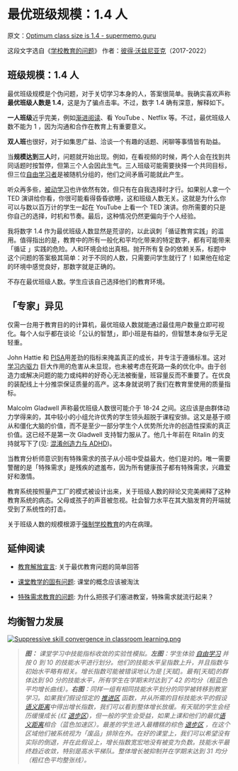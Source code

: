 # 最优班级规模：1.4 人

原文：[Optimum class size is 1.4 - supermemo.guru](https://supermemo.guru/wiki/Optimum_class_size_is_1.4)

这段文字选自《[学校教育的问题](https://supermemo.guru/wiki/Problem_of_Schooling)》 作者：[彼得·沃兹尼亚克](https://supermemo.guru/wiki/Piotr_Wozniak)（2017-2022）

## 班级规模：1.4 人

最优班级规模是个伪问题，对于关切学习本身的人，答案很简单。我确实喜欢声称**最优班级人数是 1.4**，这是为了骗点击率。不过，数字 1.4 确有深意，解释如下。

**一人班级**近乎完美，例如[渐进阅读](https://supermemo.guru/wiki/Incremental_reading)、看 YouTube 、Netflix 等。不过，最优班级人数不能为 1 ，因为沟通和合作在教育上有重要意义。

**双人班**也很好，对于如集思广益、洽谈一个有趣的话题、闲聊等事情皆有助益。

当**规模达到三人**时，问题就开始出现。例如，在看视频的时候，两个人会在找到共同话题时按暂停，但第三个人会因此生气。三人班级可能需要抉择一个共同目标，但三位[自由学习者](https://supermemo.guru/wiki/Free_learning)是被随机分组的，他们之间矛盾可能就此产生。

听众再多些，[被动学习](https://supermemo.guru/wiki/Passive_learning)也许依然有效，但只有在自我选择时才行。如果别人拿一个 TED 演讲给你看，你很可能看得昏昏欲睡，这和班级人数无关。这就是为什么你可以与数以百万计的学生一起在 YouTube 上看一个 TED 演讲。你所需要的只是你自己的选择，时机和节奏。最后，这种情况仍然更偏向于个人经验。

我将数字 1.4 作为最优班级人数显然是荒谬的，以此讽刺「循证教育实践」的滥用。值得指出的是，教育中的所有一般化和平均化带来的特定数字，都有可能带来「循证 」实践的危险。人和环境会给出真相。抛开所有复杂的依赖关系，标题中这个问题的答案极其简单：对于不同的人数，只需要问学生就行了！如果他在给定的环境中感觉良好，那数字就是正确的。

不存在最优班级人数。学生应该自己选择他们的教育环境。

## 「专家」异见

仅需一台用于教育目的的计算机，最优班级人数就能通过最佳用户数量立即可视化。每个人似乎都在谈论「公认的智慧」，即小班是有益的，但智慧本身似乎无足轻重。

John Hattie 和 [PISA](https://supermemo.guru/wiki/PISA)用差劲的指标来掩盖真正的成长，并专注于遵循标准。这对 [学习内驱力](https://supermemo.guru/wiki/Learn_drive) 巨大作用的危害从未显现，也未被考虑在死路一条的优化中。由于创造力或解决问题的能力或纯粹的好奇心无法被衡量，班容量反而不重要了。在优良的装配线上十分推崇保证质量的高产。这本身就说明了我们在教育里使用的质量指标。

Malcolm Gladwell 声称最优班级人数很可能介于 18-24 之间。这应该是由群体动力学得来的，其中较小的小组允许优秀的学生领头超脱于课程安排。这又是基于顺从和僵化大脑的价值，而不是至少一部分学生个人优势所允许的创造性探索的真正价值。这已经不是第一次 Gladwell 支持智力服从了。他几十年前在 Ritalin 的支持就写下了(见: [混淆创造力与 ADHD](https://supermemo.guru/wiki/Confusing_creativity_with_ADHD))。

当教育分析师意识到有特殊需求的孩子从小班中受益最大，他们是对的。唯一需要警醒的是「特殊需求」是残疾的遮羞布，因为所有健康孩子都有特殊需求，兴趣爱好和激情。

教育系统按照量产工厂的模式被设计出来，关于班级人数的辩论又完美阐释了这种教育系统的病态。父母或孩子的声音被忽视。社会智力水平在其大脑发育的开端就受到了系统性的打击。

关于班级人数的规模根源于[强制学校教育](https://supermemo.guru/wiki/Compulsory_schooling)的内在病理。

## 延伸阅读

- [教育解放宣言](https://supermemo.guru/wiki/Declaration_of_Educational_Emancipation): 关于最优教育问题的简单回答

- [课堂教学的固有问题](https://supermemo.guru/wiki/Inherent_problems_of_classroom_schooling): 课堂的概念应该被淘汰

- [特殊需求教育的问题](https://supermemo.guru/wiki/Problems_with_special-needs_education): 为什么把孩子们塞进教室，特殊需求就流行起来？

## 均衡智力发展

[![Suppressive skill convergence in classroom learning.png](https://supermemo.guru/images/thumb/f/f2/Suppressive_skill_convergence_in_classroom_learning.png/400px-Suppressive_skill_convergence_in_classroom_learning.png)](https://supermemo.guru/wiki/File:Suppressive_skill_convergence_in_classroom_learning.png)

> ***图：** 课堂学习中技能指标收敛的实验性模拟。**左图**：学生体验 [自由学习](https://supermemo.guru/wiki/Free_learning) 并按 0 到 10 的技能水平进行划分。他们的技能水平呈指数上升，并且指数与初始水平略有相关。增长指数可能被错误地认为是 [天赋]。最有[天赋]的群体达到 90 分的技能水平，所有学生在学期末时达到了 42 的均分（粗蓝色平均增长曲线）。**右图**：同样一组有相同技能水平划分的同学被转移到教室学习。如果我们假设恒定的 [推进区](https://supermemo.guru/wiki/Push_zone) 函数，并从所需的目标技能水平的假设[语义距离](https://supermemo.guru/wiki/Semantic_distance)中得出增长指数，我们可以看到整体增长放缓。有天赋的学生会经历缓慢成长 (红 [退步区](https://supermemo.guru/wiki/Regress_zone))，但一般的学生会受益，如果上课和他们的最优[语义距离](https://supermemo.guru/wiki/Semantic_distance)相合（蓝色加速区）。最差的学生进入最糟糕的棕色 [退步区](https://supermemo.guru/wiki/Regress_zone) ，在这个区域他们被系统视为「废品」排除在外。在好的课堂上，我们可以希望没有实际的倒退，并在此假设上，增长指数宽宏地没有被变为负数。技能水平最终趋近收敛，特别是高水平梯队。整体增长被抑制并在学期末达到 31 均分（粗红色平均整张线）。*